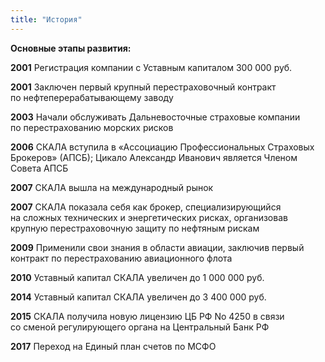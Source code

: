 ```yaml
---
title: "История"
---
```

**Основные этапы развития:**

**2001** Регистрация компании с&nbsp;Уставным капиталом 300&nbsp;000&nbsp;руб.

**2001** Заключен первый крупный перестраховочный контракт по&nbsp;нефтеперерабатывающему заводу

**2003** Начали обслуживать Дальневосточные страховые компании по&nbsp;перестрахованию морских
рисков

**2006**&nbsp;СКАЛА вступила в&nbsp;&laquo;Ассоциацию Профессиональных Страховых Брокеров&raquo; (АПСБ); Цикало
Александр Иванович является Членом Совета АПСБ

**2007**&nbsp;СКАЛА вышла на&nbsp;международный рынок

**2007**&nbsp;СКАЛА показала себя как брокер, специализирующийся на&nbsp;сложных технических и
энергетических рисках, организовав крупную перестраховочную защиту по&nbsp;нефтяным рискам

**2009** Применили свои знания в&nbsp;области авиации, заключив первый контракт по&nbsp;перестрахованию
авиационного флота

**2010** Уставный капитал СКАЛА увеличен до&nbsp;1&nbsp;000&nbsp;000&nbsp;руб.

**2014** Уставный капитал СКАЛА увеличен до&nbsp;3&nbsp;400&nbsp;000&nbsp;руб.

**2015**&nbsp;СКАЛА получила новую лицензию ЦБ&nbsp;РФ&nbsp;No&nbsp;4250&nbsp;в связи со&nbsp;сменой регулирующего органа на
Центральный Банк РФ

**2017** Переход на&nbsp;Единый план счетов по&nbsp;МСФО